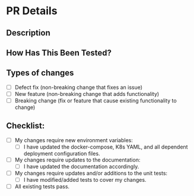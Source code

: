 <!--- Thanks for the contribution! -->

# PR Details

## Description

<!--- Describe your changes in detail -->

## How Has This Been Tested?

<!--- Please describe in detail how you tested your changes. -->
<!--- Include details of your testing environment, and the tests you ran to -->
<!--- see how your change affects other areas of the code, etc. -->

## Types of changes

<!--- What types of changes does your code introduce? Put an `x` in all the boxes that apply: -->

- [ ] Defect fix (non-breaking change that fixes an issue)
- [ ] New feature (non-breaking change that adds functionality)
- [ ] Breaking change (fix or feature that cause existing functionality to change)

## Checklist:

<!--- Go over all the following points, and put an `x` in all the boxes that apply. -->
<!--- If a section applies, ensure you have met all of the associated checks -->

- [ ] My changes require new environment variables:
  - [ ] I have updated the docker-compose, K8s YAML, and all dependent deployment configuration files.
- [ ] My changes require updates to the documentation:
  - [ ] I have updated the documentation accordingly.
- [ ] My changes require updates and/or additions to the unit tests:
  - [ ] I have modified/added tests to cover my changes.
- [ ] All existing tests pass.
